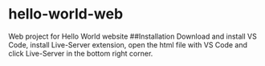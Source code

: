 # hello-world-web
Web project for Hello World website
##Installation
Download and install VS Code, install Live-Server extension,
open the html file with VS Code and click Live-Server in the bottom right corner. 
